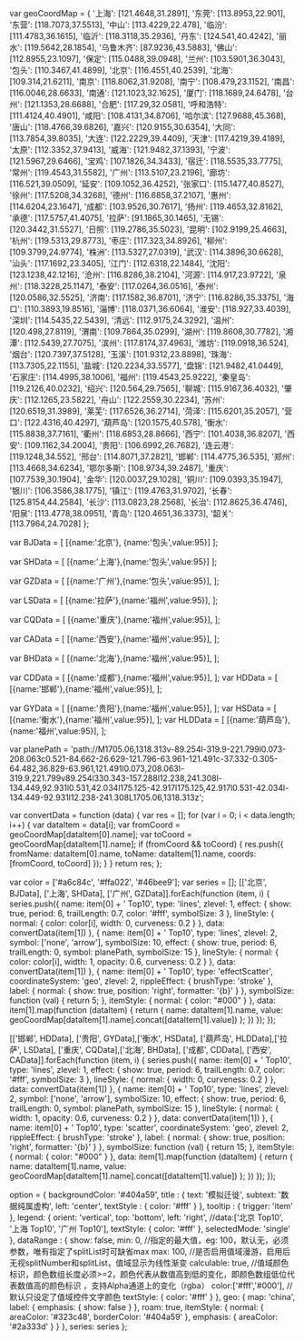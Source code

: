 var geoCoordMap = {
    '上海': [121.4648,31.2891],
    '东莞': [113.8953,22.901],
    '东营': [118.7073,37.5513],
    '中山': [113.4229,22.478],
    '临汾': [111.4783,36.1615],
    '临沂': [118.3118,35.2936],
    '丹东': [124.541,40.4242],
    '丽水': [119.5642,28.1854],
    '乌鲁木齐': [87.9236,43.5883],
    '佛山': [112.8955,23.1097],
    '保定': [115.0488,39.0948],
    '兰州': [103.5901,36.3043],
    '包头': [110.3467,41.4899],
    '北京': [116.4551,40.2539],
    '北海': [109.314,21.6211],
    '南京': [118.8062,31.9208],
    '南宁': [108.479,23.1152],
    '南昌': [116.0046,28.6633],
    '南通': [121.1023,32.1625],
    '厦门': [118.1689,24.6478],
    '台州': [121.1353,28.6688],
    '合肥': [117.29,32.0581],
    '呼和浩特': [111.4124,40.4901],
    '咸阳': [108.4131,34.8706],
    '哈尔滨': [127.9688,45.368],
    '唐山': [118.4766,39.6826],
    '嘉兴': [120.9155,30.6354],
    '大同': [113.7854,39.8035],
    '大连': [122.2229,39.4409],
    '天津': [117.4219,39.4189],
    '太原': [112.3352,37.9413],
    '威海': [121.9482,37.1393],
    '宁波': [121.5967,29.6466],
    '宝鸡': [107.1826,34.3433],
    '宿迁': [118.5535,33.7775],
    '常州': [119.4543,31.5582],
    '广州': [113.5107,23.2196],
    '廊坊': [116.521,39.0509],
    '延安': [109.1052,36.4252],
    '张家口': [115.1477,40.8527],
    '徐州': [117.5208,34.3268],
    '德州': [116.6858,37.2107],
    '惠州': [114.6204,23.1647],
    '成都': [103.9526,30.7617],
    '扬州': [119.4653,32.8162],
    '承德': [117.5757,41.4075],
    '拉萨': [91.1865,30.1465],
    '无锡': [120.3442,31.5527],
    '日照': [119.2786,35.5023],
    '昆明': [102.9199,25.4663],
    '杭州': [119.5313,29.8773],
    '枣庄': [117.323,34.8926],
    '柳州': [109.3799,24.9774],
    '株洲': [113.5327,27.0319],
    '武汉': [114.3896,30.6628],
    '汕头': [117.1692,23.3405],
    '江门': [112.6318,22.1484],
    '沈阳': [123.1238,42.1216],
    '沧州': [116.8286,38.2104],
    '河源': [114.917,23.9722],
    '泉州': [118.3228,25.1147],
    '泰安': [117.0264,36.0516],
    '泰州': [120.0586,32.5525],
    '济南': [117.1582,36.8701],
    '济宁': [116.8286,35.3375],
    '海口': [110.3893,19.8516],
    '淄博': [118.0371,36.6064],
    '淮安': [118.927,33.4039],
    '深圳': [114.5435,22.5439],
    '清远': [112.9175,24.3292],
    '温州': [120.498,27.8119],
    '渭南': [109.7864,35.0299],
    '湖州': [119.8608,30.7782],
    '湘潭': [112.5439,27.7075],
    '滨州': [117.8174,37.4963],
    '潍坊': [119.0918,36.524],
    '烟台': [120.7397,37.5128],
    '玉溪': [101.9312,23.8898],
    '珠海': [113.7305,22.1155],
    '盐城': [120.2234,33.5577],
    '盘锦': [121.9482,41.0449],
    '石家庄': [114.4995,38.1006],
    '福州': [119.4543,25.9222],
    '秦皇岛': [119.2126,40.0232],
    '绍兴': [120.564,29.7565],
    '聊城': [115.9167,36.4032],
    '肇庆': [112.1265,23.5822],
    '舟山': [122.2559,30.2234],
    '苏州': [120.6519,31.3989],
    '莱芜': [117.6526,36.2714],
    '菏泽': [115.6201,35.2057],
    '营口': [122.4316,40.4297],
    '葫芦岛': [120.1575,40.578],
    '衡水': [115.8838,37.7161],
    '衢州': [118.6853,28.8666],
    '西宁': [101.4038,36.8207],
    '西安': [109.1162,34.2004],
    '贵阳': [106.6992,26.7682],
    '连云港': [119.1248,34.552],
    '邢台': [114.8071,37.2821],
    '邯郸': [114.4775,36.535],
    '郑州': [113.4668,34.6234],
    '鄂尔多斯': [108.9734,39.2487],
    '重庆': [107.7539,30.1904],
    '金华': [120.0037,29.1028],
    '铜川': [109.0393,35.1947],
    '银川': [106.3586,38.1775],
    '镇江': [119.4763,31.9702],
    '长春': [125.8154,44.2584],
    '长沙': [113.0823,28.2568],
    '长治': [112.8625,36.4746],
    '阳泉': [113.4778,38.0951],
    '青岛': [120.4651,36.3373],
    '韶关': [113.7964,24.7028]
};

var BJData = [
    [{name:'北京'}, {name:'包头',value:95}]
];

var SHData = [
    [{name:'上海'},{name:'包头',value:95}]
];

var GZData = [
    [{name:'广州'},{name:'包头',value:95}],
];

var LSData = [
    [{name:'拉萨'},{name:'福州',value:95}],
];

var CQData = [
    [{name:'重庆'},{name:'福州',value:95}],
];

var CAData = [
    [{name:'西安'},{name:'福州',value:95}],
];

var BHData = [
    [{name:'北海'},{name:'福州',value:95}],
];

var CDData = [
    [{name:'成都'},{name:'福州',value:95}],
];
var HDData = [
    [{name:'邯郸'},{name:'福州',value:95}],
];

var GYData = [
    [{name:'贵阳'},{name:'福州',value:95}],
];
var HSData = [
    [{name:'衡水'},{name:'福州',value:95}],
];
var HLDData = [
    [{name:'葫芦岛'},{name:'福州',value:95}],
];

var planePath = 'path://M1705.06,1318.313v-89.254l-319.9-221.799l0.073-208.063c0.521-84.662-26.629-121.796-63.961-121.491c-37.332-0.305-64.482,36.829-63.961,121.491l0.073,208.063l-319.9,221.799v89.254l330.343-157.288l12.238,241.308l-134.449,92.931l0.531,42.034l175.125-42.917l175.125,42.917l0.531-42.034l-134.449-92.931l12.238-241.308L1705.06,1318.313z';

var convertData = function (data) {
    var res = [];
    for (var i = 0; i < data.length; i++) {
        var dataItem = data[i];
        var fromCoord = geoCoordMap[dataItem[0].name];
        var toCoord = geoCoordMap[dataItem[1].name];
        if (fromCoord && toCoord) {
            res.push({
                fromName: dataItem[0].name,
                toName: dataItem[1].name,
                coords: [fromCoord, toCoord]
            });
        }
    }
    return res;
};

var color = ['#a6c84c', '#ffa022', '#46bee9'];
var series = [];
[['北京', BJData], ['上海', SHData], ['广州', GZData]].forEach(function (item, i) {
    series.push({
        name: item[0] + ' Top10',
        type: 'lines',
        zlevel: 1,
        effect: {
            show: true,
            period: 6,
            trailLength: 0.7,
            color: '#fff',
            symbolSize: 3
        },
        lineStyle: {
            normal: {
                color: color[i],
                width: 0,
                curveness: 0.2
            }
        },
        data: convertData(item[1])
    },
    {
        name: item[0] + ' Top10',
        type: 'lines',
        zlevel: 2,
        symbol: ['none', 'arrow'],
        symbolSize: 10,
        effect: {
            show: true,
            period: 6,
            trailLength: 0,
            symbol: planePath,
            symbolSize: 15
        },
        lineStyle: {
            normal: {
                color: color[i],
                width: 1,
                opacity: 0.6,
                curveness: 0.2
            }
        },
        data: convertData(item[1])
    },
    {
        name: item[0] + ' Top10',
        type: 'effectScatter',
        coordinateSystem: 'geo',
        zlevel: 2,
        rippleEffect: {
            brushType: 'stroke'
        },
        label: {
            normal: {
                show: true,
                position: 'right',
                formatter: '{b}'
            }
        },
        symbolSize: function (val) {
            return 5;
        },
        itemStyle: {
            normal: {
                color: "#000"
            }
        },
        data: item[1].map(function (dataItem) {
            return {
                name: dataItem[1].name,
                value: geoCoordMap[dataItem[1].name].concat([dataItem[1].value])
            };
        })
    });
});

[['邯郸', HDData], ['贵阳', GYData],['衡水', HSData], ['葫芦岛', HLDData],['拉萨', LSData], ['重庆', CQData],['北海', BHData], ['成都', CDData], ['西安', CAData]].forEach(function (item, i) {
    series.push({
        name: item[0] + ' Top10',
        type: 'lines',
        zlevel: 1,
        effect: {
            show: true,
            period: 6,
            trailLength: 0.7,
            color: '#fff',
            symbolSize: 3
        },
        lineStyle: {
            normal: {
                width: 0,
                curveness: 0.2
            }
        },
        data: convertData(item[1])
    },
    {
        name: item[0] + ' Top10',
        type: 'lines',
        zlevel: 2,
        symbol: ['none', 'arrow'],
        symbolSize: 10,
        effect: {
            show: true,
            period: 6,
            trailLength: 0,
            symbol: planePath,
            symbolSize: 15
        },
        lineStyle: {
            normal: {
                width: 1,
                opacity: 0.6,
                curveness: 0.2
            }
        },
        data: convertData(item[1])
    },
    {
        name: item[0] + ' Top10',
        type: 'scatter',
        coordinateSystem: 'geo',
        zlevel: 2,
        rippleEffect: {
            brushType: 'stroke'
        },
        label: {
            normal: {
                show: true,
                position: 'right',
                formatter: '{b}'
            }
        },
        symbolSize: function (val) {
            return 15;
        },
        itemStyle: {
            normal: {
                color: "#000"
            }
        },
        data: item[1].map(function (dataItem) {
            return {
                name: dataItem[1].name,
                value: geoCoordMap[dataItem[1].name].concat([dataItem[1].value])
            };
        })
    });
});

option = {
    backgroundColor: '#404a59',
    title : {
        text: '模拟迁徙',
        subtext: '数据纯属虚构',
        left: 'center',
        textStyle : {
            color: '#fff'
        }
    },
    tooltip : {
        trigger: 'item'
    },
    legend: {
        orient: 'vertical',
        top: 'bottom',
        left: 'right',
        //data:['北京 Top10', '上海 Top10', '广州 Top10'],
        textStyle: {
            color: '#fff'
        },
        selectedMode: 'single'
    },
      dataRange : {
            show: false,
            min: 0,
            //指定的最大值，eg: 100，默认无，必须参数，唯有指定了splitList时可缺省max
            max: 100,
            //是否启用值域漫游，启用后无视splitNumber和splitList，值域显示为线性渐变 
            calculable: true,
            //值域颜色标识，颜色数组长度必须>=2，颜色代表从数值高到低的变化，即颜色数组低位代表数值高的颜色标识 ，支持Alpha通道上的变化（rgba）
            color:['#fff','#000'],
            //默认只设定了值域控件文字颜色
            textStyle: {
                color: '#fff'
            }
        },
    geo: {
        map: 'china',
        label: {
            emphasis: {
                show: false
            }
        },
        roam: true,
        itemStyle: {
            normal: {
                areaColor: '#323c48',
                borderColor: '#404a59'
            },
            emphasis: {
                areaColor: '#2a333d'
            }
        }
    },
    series: series
};